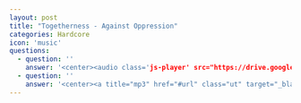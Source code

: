 ```yaml
---
layout: post
title: "Togetherness - Against Oppression"
categories: Hardcore
icon: 'music'
questions:
  - question: ''
    answer: '<center><audio class='js-player' src="https://drive.google.com/uc?authuser=0&id=1lbYMDDS_hKPF-6cYgv1vNanZD6Dcc598&export=download" controls preload></audio></center>'
  - question: ''
    answer: '<center><a title="mp3" href="#url" class="ut" target="_blank"><span class="feather-icon icon-download"> DOWNLOAD</span></a></center>'
---
```

